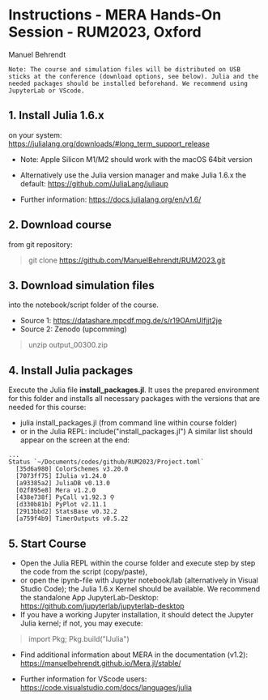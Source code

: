 # Instructions - MERA Hands-On Session - RUM2023, Oxford
Manuel Behrendt

`Note: The course and simulation files will be distributed on USB sticks at the conference (download options, see below). Julia and the needed packages should be installed beforehand. We recommend using JupyterLab or VScode.`


## 1. Install Julia 1.6.x
on your system: https://julialang.org/downloads/#long_term_support_release

- Note: Apple Silicon M1/M2 should work with the macOS 64bit version

- Alternatively use the Julia version manager and make Julia 1.6.x the default: https://github.com/JuliaLang/juliaup

- Further information: https://docs.julialang.org/en/v1.6/


## 2. Download course
from git repository:
>git clone https://github.com/ManuelBehrendt/RUM2023.git

## 3. Download simulation files 
into the notebook/script folder of the course.
- Source 1: https://datashare.mpcdf.mpg.de/s/r19OAmUIfjjt2je
- Source 2: Zenodo (upcomming)

>unzip output_00300.zip

## 4. Install Julia packages
Execute the Julia file **install_packages.jl**. It uses the prepared environment for this folder and installs all necessary packages with the versions that are needed for this course:
- julia install_packages.jl  (from command line within course folder)
- or in the Julia REPL: include("install_packages.jl")
A similar list should appear on the screen at the end:
```
...
Status `~/Documents/codes/github/RUM2023/Project.toml`
  [35d6a980] ColorSchemes v3.20.0
  [7073ff75] IJulia v1.24.0
  [a93385a2] JuliaDB v0.13.0
  [02f895e8] Mera v1.2.0
  [438e738f] PyCall v1.92.3 ⚲
  [d330b81b] PyPlot v2.11.1
  [2913bbd2] StatsBase v0.32.2
  [a759f4b9] TimerOutputs v0.5.22
```

## 5. Start Course
- Open the Julia REPL within the course folder and execute step by step the code from the script (copy/paste),
- or open the ipynb-file with Jupyter notebook/lab  (alternatively in Visual Studio Code); the Julia 1.6.x Kernel should be available. We recommend the standalone App JupyterLab-Desktop: https://github.com/jupyterlab/jupyterlab-desktop
- If you have a working Jupyter installation, it should detect the Jupyter Julia kernel; if not, you may execute: 
>import Pkg; Pkg.build("IJulia")

- Find additional information about MERA in the documentation (v1.2): https://manuelbehrendt.github.io/Mera.jl/stable/ 

- Further information for VScode users: https://code.visualstudio.com/docs/languages/julia